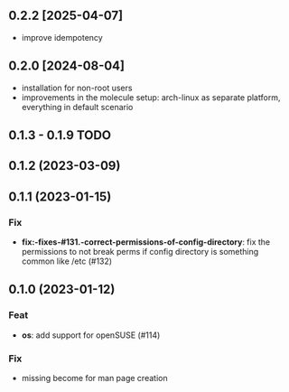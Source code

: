 ## 0.2.2 [2025-04-07]

- improve idempotency

## 0.2.0 [2024-08-04]

- installation for non-root users
- improvements in the molecule setup: arch-linux as separate platform, everything in default scenario

## 0.1.3 - 0.1.9 TODO

## 0.1.2 (2023-03-09)

## 0.1.1 (2023-01-15)

### Fix

- **fix:-fixes-#131.-correct-permissions-of-config-directory**: fix the permissions to not break perms if config directory is something common like /etc (#132)

## 0.1.0 (2023-01-12)

### Feat

- **os**: add support for openSUSE (#114)

### Fix

- missing become for man page creation
